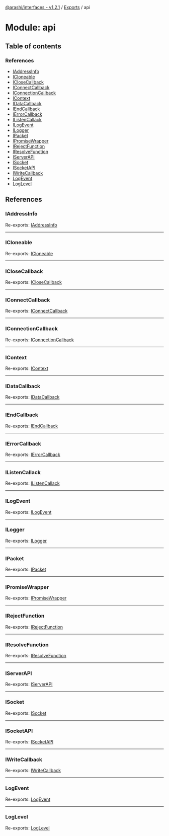 [@arashi/interfaces - v1.2.1](../README.md) / [Exports](../modules.md) / api

# Module: api

## Table of contents

### References

- [IAddressInfo](api.md#iaddressinfo)
- [ICloneable](api.md#icloneable)
- [ICloseCallback](api.md#iclosecallback)
- [IConnectCallback](api.md#iconnectcallback)
- [IConnectionCallback](api.md#iconnectioncallback)
- [IContext](api.md#icontext)
- [IDataCallback](api.md#idatacallback)
- [IEndCallback](api.md#iendcallback)
- [IErrorCallback](api.md#ierrorcallback)
- [IListenCallack](api.md#ilistencallack)
- [ILogEvent](api.md#ilogevent)
- [ILogger](api.md#ilogger)
- [IPacket](api.md#ipacket)
- [IPromiseWrapper](api.md#ipromisewrapper)
- [IRejectFunction](api.md#irejectfunction)
- [IResolveFunction](api.md#iresolvefunction)
- [IServerAPI](api.md#iserverapi)
- [ISocket](api.md#isocket)
- [ISocketAPI](api.md#isocketapi)
- [IWriteCallback](api.md#iwritecallback)
- [LogEvent](api.md#logevent)
- [LogLevel](api.md#loglevel)

## References

### IAddressInfo

Re-exports: [IAddressInfo](IServerAPI.md#iaddressinfo)

___

### ICloneable

Re-exports: [ICloneable](../interfaces/ICloneable.ICloneable-1.md)

___

### ICloseCallback

Re-exports: [ICloseCallback](ICloseCallback.md#iclosecallback)

___

### IConnectCallback

Re-exports: [IConnectCallback](ISocketAPI.md#iconnectcallback)

___

### IConnectionCallback

Re-exports: [IConnectionCallback](IServerAPI.md#iconnectioncallback)

___

### IContext

Re-exports: [IContext](../interfaces/IContext.IContext-1.md)

___

### IDataCallback

Re-exports: [IDataCallback](ISocketAPI.md#idatacallback)

___

### IEndCallback

Re-exports: [IEndCallback](ISocketAPI.md#iendcallback)

___

### IErrorCallback

Re-exports: [IErrorCallback](ISocketAPI.md#ierrorcallback)

___

### IListenCallack

Re-exports: [IListenCallack](IServerAPI.md#ilistencallack)

___

### ILogEvent

Re-exports: [ILogEvent](../interfaces/ILogEvent.ILogEvent-1.md)

___

### ILogger

Re-exports: [ILogger](../interfaces/ILogger.ILogger-1.md)

___

### IPacket

Re-exports: [IPacket](../interfaces/IPacket.IPacket-1.md)

___

### IPromiseWrapper

Re-exports: [IPromiseWrapper](../interfaces/IPromiseWrapper.IPromiseWrapper-1.md)

___

### IRejectFunction

Re-exports: [IRejectFunction](IPromiseWrapper.md#irejectfunction)

___

### IResolveFunction

Re-exports: [IResolveFunction](IPromiseWrapper.md#iresolvefunction)

___

### IServerAPI

Re-exports: [IServerAPI](../interfaces/IServerAPI.IServerAPI-1.md)

___

### ISocket

Re-exports: [ISocket](../interfaces/ISocket.ISocket-1.md)

___

### ISocketAPI

Re-exports: [ISocketAPI](../interfaces/ISocketAPI.ISocketAPI-1.md)

___

### IWriteCallback

Re-exports: [IWriteCallback](ISocketAPI.md#iwritecallback)

___

### LogEvent

Re-exports: [LogEvent](../enums/LogEvent.LogEvent-1.md)

___

### LogLevel

Re-exports: [LogLevel](../enums/LogLevel.LogLevel-1.md)
